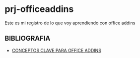 prj-officeaddins
=========================================================


Este es mi registro de lo que voy aprendiendo con office addins



BIBLIOGRAFIA
-----------------
+ [CONCEPTOS CLAVE PARA OFFICE ADDINS](https://learn.microsoft.com/en-us/office/dev/add-ins/overview/core-concepts-office-add-ins)
